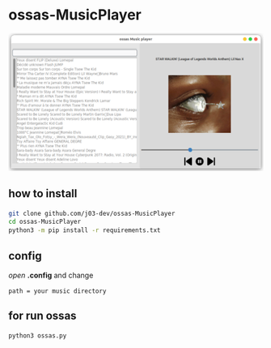 # ossas-MusicPlayer

![screenshot](image.png)

## how to install

```bash
git clone github.com/j03-dev/ossas-MusicPlayer
cd ossas-MusicPlayer
python3 -m pip install -r requirements.txt
```

## config

_open_ **.config** and change<br>

```
path = your music directory
```

## for run ossas

```bash
python3 ossas.py
```

